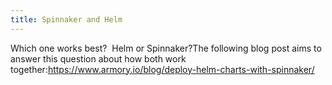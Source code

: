 ```yaml
---
title: Spinnaker and Helm
---
```



Which one works best?  Helm or Spinnaker?The following blog post aims to answer this question about how both work together:https://www.armory.io/blog/deploy-helm-charts-with-spinnaker/

